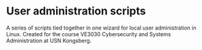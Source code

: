 # User administration scripts

A series of scripts tied together in one wizard for local user administration in Linux. Created for the course VE3030 Cybersecurity and Systems Administration at USN Kongsberg.
